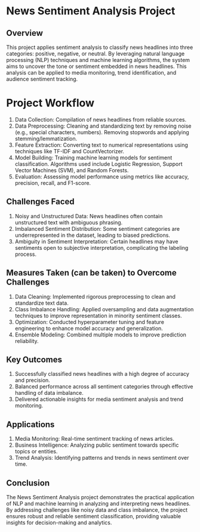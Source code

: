 # News Sentiment Analysis Project

## Overview
This project applies sentiment analysis to classify news headlines into three categories: positive, negative, or neutral. By leveraging natural language processing (NLP) techniques and machine learning algorithms, the system aims to uncover the tone or sentiment embedded in news headlines. This analysis can be applied to media monitoring, trend identification, and audience sentiment tracking.

# Project Workflow
1.	Data Collection: Compilation of news headlines from reliable sources.
2.	Data Preprocessing: Cleaning and standardizing text by removing noise (e.g., special characters, numbers). Removing stopwords and applying stemming/lemmatization.
3.	Feature Extraction: Converting text to numerical representations using techniques like TF-IDF and CountVectorizer.
4.	Model Building: Training machine learning models for sentiment classification. Algorithms used include Logistic Regression, Support Vector Machines (SVM), and Random Forests.
5.	Evaluation: Assessing model performance using metrics like accuracy, precision, recall, and F1-score.

## Challenges Faced
1.	Noisy and Unstructured Data: News headlines often contain unstructured text with ambiguous phrasing.
2.	Imbalanced Sentiment Distribution: Some sentiment categories are underrepresented in the dataset, leading to biased predictions.
3.	Ambiguity in Sentiment Interpretation: Certain headlines may have sentiments open to subjective interpretation, complicating the labeling process.

## Measures Taken (can be taken) to Overcome Challenges
1.	Data Cleaning: Implemented rigorous preprocessing to clean and standardize text data.
2.	Class Imbalance Handling: Applied oversampling and data augmentation techniques to improve representation in minority sentiment classes.
3.	Optimization: Conducted hyperparameter tuning and feature engineering to enhance model accuracy and generalization.
4.	Ensemble Modeling: Combined multiple models to improve prediction reliability.

## Key Outcomes
1. Successfully classified news headlines with a high degree of accuracy and precision.
2. Balanced performance across all sentiment categories through effective handling of data imbalance.
3. Delivered actionable insights for media sentiment analysis and trend monitoring.

## Applications
1. Media Monitoring: Real-time sentiment tracking of news articles.
2. Business Intelligence: Analyzing public sentiment towards specific topics or entities.
3. Trend Analysis: Identifying patterns and trends in news sentiment over time.

## Conclusion
The News Sentiment Analysis project demonstrates the practical application of NLP and machine learning in analyzing and interpreting news headlines. By addressing challenges like noisy data and class imbalance, the project ensures robust and reliable sentiment classification, providing valuable insights for decision-making and analytics.
